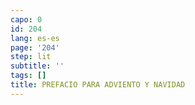 ```yaml
---
capo: 0
id: 204
lang: es-es
page: '204'
step: lit
subtitle: ''
tags: []
title: PREFACIO PARA ADVIENTO Y NAVIDAD
---
```

